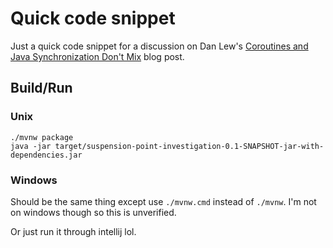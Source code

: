 # Quick code snippet
Just a quick code snippet for a discussion on Dan Lew's
[Coroutines and Java Synchronization Don't Mix](https://blog.danlew.net/2020/01/28/coroutines-and-java-synchronization-dont-mix/)
blog post.

## Build/Run
### Unix
```
./mvnw package
java -jar target/suspension-point-investigation-0.1-SNAPSHOT-jar-with-dependencies.jar
```
### Windows
Should be the same thing except use `./mvnw.cmd` instead of `./mvnw`. I'm not on
windows though so this is unverified. 


Or just run it through intellij lol.